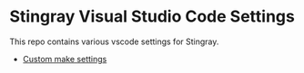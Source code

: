 Stingray Visual Studio Code Settings
====================================

This repo contains various vscode settings for Stingray.

- [Custom make settings](./make_args.txt)